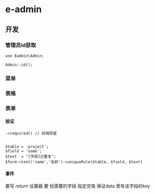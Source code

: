 # e-admin

## 开发

### 管理员id获取

~~~
use Eadmin\Admin;

Admin::id();
~~~

### 菜单

### 表格

### 表单

#### 验证

~~~
->required() // 前端带星
~~~

~~~

$table = 'project';
$field = 'name';
$text  = "[字段]已重复";
$form->text('name','名称')->uniqueRule($table, $field, $text)
~~~~

#### 事件
要写 return 
设置器 要 给需要的字段 指定空值 保证data 里有该字段的key